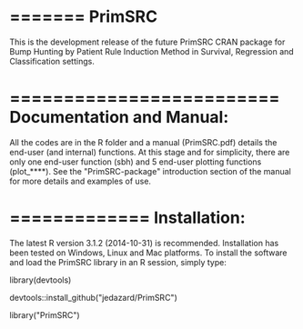 =======
PrimSRC
=======
This is the development release of the future PrimSRC CRAN package for Bump Hunting by Patient Rule Induction Method in Survival, Regression and Classification settings.

=========================
Documentation and Manual: 
=========================
All the codes are in the R folder and a manual (PrimSRC.pdf) details the end-user (and internal) functions. At this stage and for simplicity, there are only one end-user function (sbh) and 5 end-user plotting functions (plot_****). See the "PrimSRC-package" introduction section of the manual for more details and examples of use.

=============
Installation: 
=============
The latest R version 3.1.2 (2014-10-31) is recommended.
Installation has been tested on Windows, Linux and Mac platforms.
To install the software and load the PrimSRC library in an R session, simply type:

library(devtools)

devtools::install_github("jedazard/PrimSRC")

library("PrimSRC")

